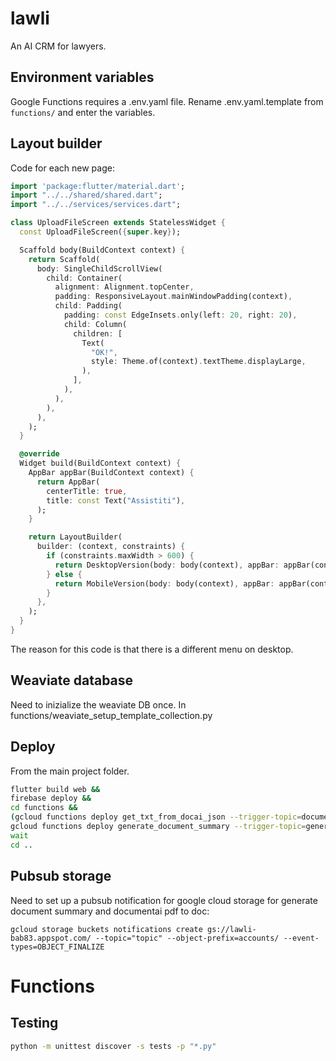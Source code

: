 # lawli

An AI CRM for lawyers.

## Environment variables

Google Functions requires a .env.yaml file. Rename .env.yaml.template from `functions/` and enter the variables.

## Layout builder

Code for each new page:

```dart
import 'package:flutter/material.dart';
import "../../shared/shared.dart";
import "../../services/services.dart";

class UploadFileScreen extends StatelessWidget {
  const UploadFileScreen({super.key});

  Scaffold body(BuildContext context) {
    return Scaffold(
      body: SingleChildScrollView(
        child: Container(
          alignment: Alignment.topCenter,
          padding: ResponsiveLayout.mainWindowPadding(context),
          child: Padding(
            padding: const EdgeInsets.only(left: 20, right: 20),
            child: Column(
              children: [
                Text(
                  "OK!",
                  style: Theme.of(context).textTheme.displayLarge,
                ),
              ],
            ),
          ),
        ),
      ),
    );
  }

  @override
  Widget build(BuildContext context) {
    AppBar appBar(BuildContext context) {
      return AppBar(
        centerTitle: true,
        title: const Text("Assistiti"),
      );
    }

    return LayoutBuilder(
      builder: (context, constraints) {
        if (constraints.maxWidth > 600) {
          return DesktopVersion(body: body(context), appBar: appBar(context));
        } else {
          return MobileVersion(body: body(context), appBar: appBar(context));
        }
      },
    );
  }
}
```

The reason for this code is that there is a different menu on desktop.

## Weaviate database
Need to inizialize the weaviate DB once. In functions/weaviate_setup_template_collection.py

## Deploy

From the main project folder.

```bash
flutter build web &&
firebase deploy &&
cd functions &&
(gcloud functions deploy get_txt_from_docai_json --trigger-topic=documentai_pdf_new_doc --env-vars-file .env.yaml --gen2 --runtime=python311 --entry-point=get_txt_from_docai_json --region=europe-west3 & 
gcloud functions deploy generate_document_summary --trigger-topic=generate_document_summary --env-vars-file .env.yaml --gen2 --runtime=python311 --entry-point=generate_document_summary --region=europe-west3 &)
wait
cd ..
```

## Pubsub storage

Need  to set up a pubsub notification for google cloud storage for generate document summary and documentai pdf to doc:

`gcloud storage buckets notifications create gs://lawli-bab83.appspot.com/ --topic="topic" --object-prefix=accounts/ --event-types=OBJECT_FINALIZE`

# Functions

## Testing

```bash
python -m unittest discover -s tests -p "*.py"
```